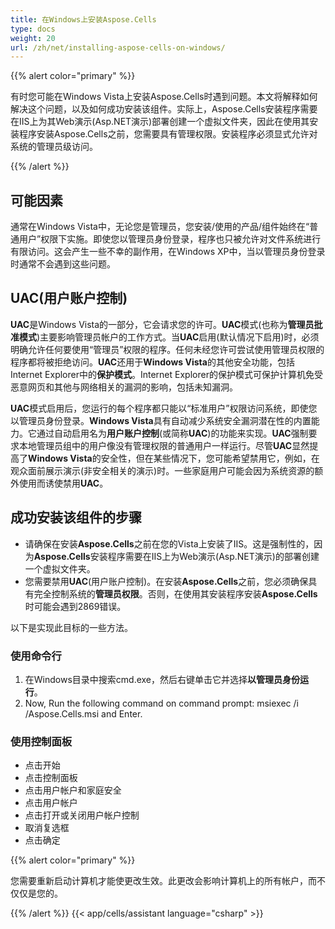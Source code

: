 ```yaml
---
title: 在Windows上安装Aspose.Cells
type: docs
weight: 20
url: /zh/net/installing-aspose-cells-on-windows/
---
```


{{% alert color="primary" %}} 

有时您可能在Windows Vista上安装Aspose.Cells时遇到问题。本文将解释如何解决这个问题，以及如何成功安装该组件。实际上，Aspose.Cells安装程序需要在IIS上为其Web演示(Asp.NET演示)部署创建一个虚拟文件夹，因此在使用其安装程序安装Aspose.Cells之前，您需要具有管理权限。安装程序必须显式允许对系统的管理员级访问。

{{% /alert %}} 
## **可能因素**
通常在Windows Vista中，无论您是管理员，您安装/使用的产品/组件始终在“普通用户”权限下实施。即使您以管理员身份登录，程序也只被允许对文件系统进行有限访问。这会产生一些不幸的副作用，在Windows XP中，当以管理员身份登录时通常不会遇到这些问题。
## **UAC(用户账户控制)**
**UAC**是Windows Vista的一部分，它会请求您的许可。**UAC**模式(也称为**管理员批准模式**)主要影响管理员帐户的工作方式。当**UAC**启用(默认情况下启用)时，必须明确允许任何要使用“管理员”权限的程序。任何未经您许可尝试使用管理员权限的程序都将被拒绝访问。**UAC**还用于**Windows Vista**的其他安全功能，包括Internet Explorer中的**保护模式**。Internet Explorer的保护模式可保护计算机免受恶意网页和其他与网络相关的漏洞的影响，包括未知漏洞。

**UAC**模式启用后，您运行的每个程序都只能以“标准用户”权限访问系统，即使您以管理员身份登录。**Windows Vista**具有自动减少系统安全漏洞潜在性的内置能力。它通过自动启用名为**用户账户控制**(或简称**UAC**)的功能来实现。**UAC**强制要求本地管理员组中的用户像没有管理权限的普通用户一样运行。尽管**UAC**显然提高了**Windows Vista**的安全性，但在某些情况下，您可能希望禁用它，例如，在观众面前展示演示(非安全相关的演示)时。一些家庭用户可能会因为系统资源的额外使用而诱使禁用**UAC**。
## **成功安装该组件的步骤**
- 请确保在安装**Aspose.Cells**之前在您的Vista上安装了IIS。这是强制性的，因为**Aspose.Cells**安装程序需要在IIS上为Web演示(Asp.NET演示)的部署创建一个虚拟文件夹。
- 您需要禁用**UAC**(用户账户控制)。在安装**Aspose.Cells**之前，您必须确保具有完全控制系统的**管理员权限**。否则，在使用其安装程序安装**Aspose.Cells**时可能会遇到2869错误。

以下是实现此目标的一些方法。
### **使用命令行**
1. 在Windows目录中搜索cmd.exe，然后右键单击它并选择**以管理员身份运行**。
2. Now, Run the following command on command prompt: msiexec /i <your path>/Aspose.Cells.msi and Enter.
### **使用控制面板**
- 点击开始
- 点击控制面板
- 点击用户帐户和家庭安全
- 点击用户帐户
- 点击打开或关闭用户帐户控制
- 取消复选框
- 点击确定

{{% alert color="primary" %}} 

您需要重新启动计算机才能使更改生效。此更改会影响计算机上的所有帐户，而不仅仅是您的。

{{% /alert %}}
{{< app/cells/assistant language="csharp" >}}

